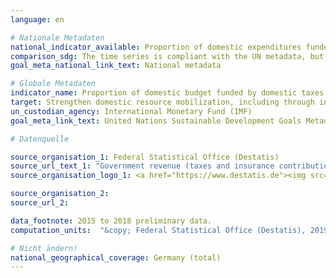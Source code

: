 ```yaml
---
language: en

# Nationale Metadaten
national_indicator_available: Proportion of domestic expenditures funded by national taxes <br> Proportion of domestic expenditures funded by national taxes and insurance contributions
comparison_sdg: The time series is compliant with the UN metadata, but is based on the European System of Accounts (ESA 2010) and not the Government Finance Statistics Manual 2014.
goal_meta_national_link_text: National metadata

# Globale Metadaten
indicator_name: Proportion of domestic budget funded by domestic taxes
target: Strengthen domestic resource mobilization, including through international support to developing countries, to improve domestic capacity for tax and other revenue collection
un_custodian_agency: International Monetary Fund (IMF)
goal_meta_link_text: United Nations Sustainable Development Goals Metadata

# Datenquelle

source_organisation_1: Federal Statistical Office (Destatis)
source_url_text_1: "Government revenue (taxes and insurance contributions) and expenditure as well as national financial balance - subject-matter series 18, series 1.5 – 2017, table 1.11 (Only available in German)"
source_organisation_logo_1: <a href="https://www.destatis.de"><img src="https://g205sdgs.github.io/sdg-indicators/public/LogosEn/destatis.png" alt="Logo Destatis" /></a>

source_organisation_2:
source_url_2:

data_footnote: 2015 to 2018 preliminary data.
computation_units:  "&copy; Federal Statistical Office (Destatis), 2019"

# Nicht ändern!
national_geographical_coverage: Germany (total)
---
```

